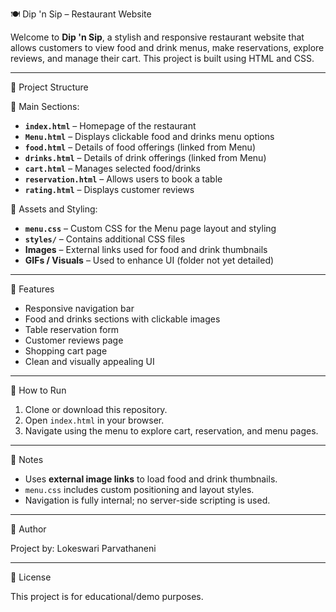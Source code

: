 🍽️ Dip 'n Sip – Restaurant Website

Welcome to **Dip 'n Sip**, a stylish and responsive restaurant website that allows customers to view food and drink menus, make reservations, explore reviews, and manage their cart. This project is built using HTML and CSS.

---

 📁 Project Structure

 🔹 Main Sections:

- **`index.html`** – Homepage of the restaurant
- **`Menu.html`** – Displays clickable food and drinks menu options
- **`food.html`** – Details of food offerings (linked from Menu)
- **`drinks.html`** – Details of drink offerings (linked from Menu)
- **`cart.html`** – Manages selected food/drinks
- **`reservation.html`** – Allows users to book a table
- **`rating.html`** – Displays customer reviews

 🔹 Assets and Styling:

- **`menu.css`** – Custom CSS for the Menu page layout and styling
- **`styles/`** – Contains additional CSS files
- **Images** – External links used for food and drink thumbnails
- **GIFs / Visuals** – Used to enhance UI (folder not yet detailed)

---

 🎨 Features

- Responsive navigation bar
- Food and drinks sections with clickable images
- Table reservation form
- Customer reviews page
- Shopping cart page
- Clean and visually appealing UI

---

 🚀 How to Run

1. Clone or download this repository.
2. Open `index.html` in your browser.
3. Navigate using the menu to explore cart, reservation, and menu pages.

---

📌 Notes

- Uses **external image links** to load food and drink thumbnails.
- `menu.css` includes custom positioning and layout styles.
- Navigation is fully internal; no server-side scripting is used.

---

👤 Author

 Project by: Lokeswari Parvathaneni  


---

 📄 License

This project is for educational/demo purposes.
